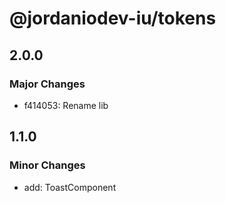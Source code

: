 # @jordaniodev-iu/tokens

## 2.0.0

### Major Changes

- f414053: Rename lib

## 1.1.0

### Minor Changes

- add: ToastComponent
